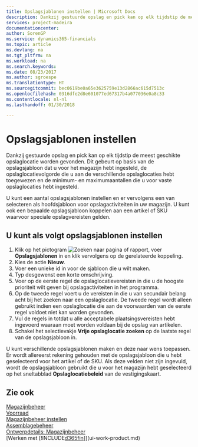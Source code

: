 ```yaml
---
title: Opslagsjablonen instellen | Microsoft Docs
description: Dankzij gestuurde opslag en pick kan op elk tijdstip de meest geschikte opslaglocatie worden gevonden. Dit gebeurt op basis van de opslagsjabloon dat u voor het magazijn hebt ingesteld, de opslaglocatievolgorde die u aan de verschillende opslaglocaties hebt toegewezen en de minimum- en maximumaantallen die u voor vaste opslaglocaties hebt ingesteld.
services: project-madeira
documentationcenter: 
author: SorenGP
ms.service: dynamics365-financials
ms.topic: article
ms.devlang: na
ms.tgt_pltfrm: na
ms.workload: na
ms.search.keywords: 
ms.date: 08/23/2017
ms.author: sgroespe
ms.translationtype: HT
ms.sourcegitcommit: bec0619be0a65e3625759e13d2866ac615d7513c
ms.openlocfilehash: 0316dfe2d8e601077ed67317b4a077036e0a8c33
ms.contentlocale: nl-nl
ms.lasthandoff: 01/30/2018

---
```

# <a name="set-up-put-away-templates"></a>Opslagsjablonen instellen
Dankzij gestuurde opslag en pick kan op elk tijdstip de meest geschikte opslaglocatie worden gevonden. Dit gebeurt op basis van de opslagsjabloon dat u voor het magazijn hebt ingesteld, de opslaglocatievolgorde die u aan de verschillende opslaglocaties hebt toegewezen en de minimum- en maximumaantallen die u voor vaste opslaglocaties hebt ingesteld.  

U kunt een aantal opslagsjablonen instellen en er vervolgens een van selecteren als hoofdsjabloon voor opslagactiviteiten in uw magazijn. U kunt ook een bepaalde opslagsjabloon koppelen aan een artikel of SKU waarvoor speciale opslagvereisten gelden.  

## <a name="to-set-up-put-away-templates"></a>U kunt als volgt opslagsjablonen instellen  
1.  Klik op het pictogram ![Zoeken naar pagina of rapport](media/ui-search/search_small.png "pictogram Zoeken naar pagina of rapport"), voer **Opslagsjablonen** in en klik vervolgens op de gerelateerde koppeling.  
2.  Kies de actie **Nieuw**.  
3.  Voer een unieke id in voor de sjabloon die u wilt maken.  
4.  Typ desgewenst een korte omschrijving.  
5.  Voer op de eerste regel de opslaglocatievereisten in die u de hoogste prioriteit wilt geven bij opslagactiviteiten in het programma.  
6.  Op de tweede regel voert u de vereisten in die u van secundair belang acht bij het zoeken naar een opslaglocatie. De tweede regel wordt alleen gebruikt indien een opslaglocatie die aan de voorwaarden van de eerste regel voldoet niet kan worden gevonden.  
7.  Vul de regels in totdat u alle acceptabele plaatsingsvereisten hebt ingevoerd waaraan moet worden voldaan bij de opslag van artikelen.  
8.  Schakel het selectievakje **Vrije opslaglocatie zoeken** op de laatste regel van de opslagsjabloon in.  

U kunt verschillende opslagsjablonen maken en deze naar wens toepassen. Er wordt allereerst rekening gehouden met de opslagsjabloon die u hebt geselecteerd voor het artikel of de SKU. Als deze velden niet zijn ingevuld, wordt de opslagsjabloon gebruikt die u voor het magazijn hebt geselecteerd op het sneltabblad **Opslaglocatiebeleid** van de vestigingskaart.  

## <a name="see-also"></a>Zie ook  
[Magazijnbeheer](warehouse-manage-warehouse.md)  
[Voorraad](inventory-manage-inventory.md)  
[Magazijnbeheer instellen](warehouse-setup-warehouse.md)     
[Assemblagebeheer](assembly-assemble-items.md)    
[Ontwerpdetails: Magazijnbeheer](design-details-warehouse-management.md)  
[Werken met [!INCLUDE[d365fin](includes/d365fin_md.md)]](ui-work-product.md)

